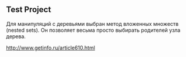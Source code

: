 ## Test Project

Для манипуляций с деревьями выбран метод вложенных множеств (nested sets).
Он позволяет весьма просто выбирать родителей узла дерева.

http://www.getinfo.ru/article610.html


